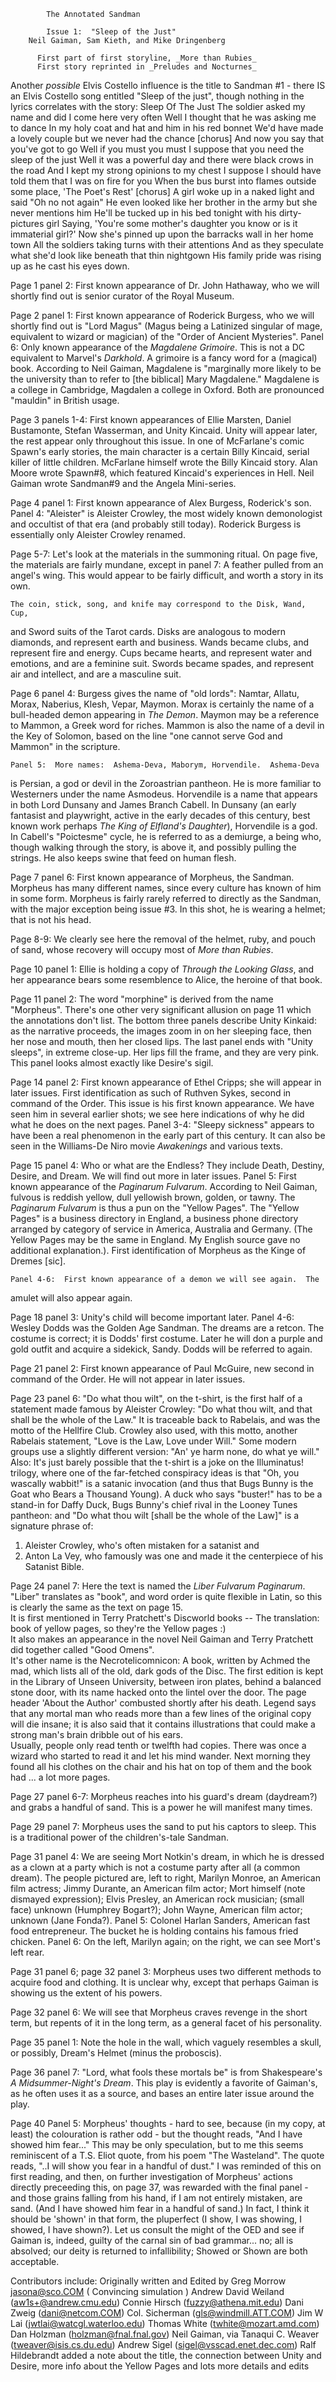 			The Annotated Sandman

		    Issue 1:  "Sleep of the Just"
	    Neil Gaiman, Sam Kieth, and Mike Dringenberg

          First part of first storyline, _More than Rubies_
          First story reprinted in _Preludes and Nocturnes_

Another *possible* Elvis Costello influence is the title to Sandman #1 -
there IS an Elvis Costello song entitled "Sleep of the just", though nothing in
the lyrics correlates with the story: Sleep Of The Just The soldier asked my
name and did I come here very often Well I thought that he was asking me to
dance In my holy coat and hat and him in his red bonnet We'd have made a lovely
couple but we never had the chance [chorus] And now you say that you've got 
to go Well if you must you must I suppose that you need the sleep of the just
Well it was a powerful day and there were black crows in the road And I kept
my strong opinions to my chest I suppose I should have told them that I was on
fire for you When the bus burst into flames outside some place, 'The Poet's
Rest' [chorus] A girl woke up in a naked light and said "Oh no not again" He
even looked like her brother in the army but she never mentions him He'll be
tucked up in his bed tonight with his dirty-pictures girl Saying, 'You're some
mother's daughter you know or is it immaterial girl?' Now she's pinned up upon
the barracks wall in her home town All the soldiers taking turns with their
attentions And as they speculate what she'd look like beneath that thin
nightgown His family pride was rising up as he cast his eyes down.

Page 1 panel 2:  First known appearance of Dr. John Hathaway, who we will
shortly find out is senior curator of the Royal Museum.

Page 2 panel 1:  First known appearance of Roderick Burgess, who we will
shortly find out is "Lord Magus" (Magus being a Latinized singular of mage,
equivalent to wizard or magician) of the "Order of Ancient Mysteries".
	Panel 6:  Only known appearance of the _Magdalene Grimoire_.  This is
not a DC equivalent to Marvel's _Darkhold_.  A grimoire is a fancy word for a
(magical) book.  According to Neil Gaiman, Magdalene is "marginally more likely
to be the university than to refer to [the biblical] Mary Magdalene."
Magdalene is a college in Cambridge, Magdalen a college in Oxford.  Both are
pronounced "mauldin" in British usage.

Page 3 panels 1-4:  First known appearances of Ellie Marsten, Daniel
Bustamonte, Stefan Wasserman, and Unity Kincaid.  Unity will appear later, the
rest appear only throughout this issue.
In one of McFarlane's comic Spawn's early stories, the main character is a
certain Billy Kincaid, serial killer of little children. McFarlane himself
wrote the Billy Kincaid story. Alan Moore wrote Spawn#8, which featured
Kincaid's experiences in Hell. Neil Gaiman wrote Sandman#9 and the Angela
Mini-series.

Page 4 panel 1:  First known appearance of Alex Burgess, Roderick's son.
	Panel 4:  "Aleister" is Aleister Crowley, the most widely known
demonologist and occultist of that era (and probably still today).  Roderick
Burgess is essentially only Aleister Crowley renamed.

Page 5-7:  Let's look at the materials in the summoning ritual.  On page five,
the materials are fairly mundane, except in panel 7:  A feather
pulled from an angel's wing.  This would appear to be fairly difficult, and
worth a story in its own.

	The coin, stick, song, and knife may correspond to the Disk, Wand, Cup,
and Sword suits of the Tarot cards.  Disks are analogous to modern diamonds,
and represent earth and business.  Wands became clubs, and represent fire and
energy.  Cups became hearts, and represent water and emotions, and are a
feminine suit.  Swords became spades, and represent air and intellect, and are
a masculine suit.

Page 6 panel 4:  Burgess gives the name of "old lords":  Namtar, Allatu, Morax,
Naberius, Klesh, Vepar, Maymon.  Morax is certainly the name of a bull-headed
demon appearing in _The Demon_.  Maymon may be a reference to Mammon, a Greek
word for riches.  Mammon is also the name of a devil in the Key of Solomon,
based on the line "one cannot serve God and Mammon" in the scripture.

	Panel 5:  More names:  Ashema-Deva, Maborym, Horvendile.  Ashema-Deva
is Persian, a god or devil in the Zoroastrian pantheon.  He is more familiar to
Westerners under the name Asmodeus.  Horvendile is a name that appears in both
Lord Dunsany and James Branch Cabell.  In Dunsany (an early fantasist and
playwright, active in the early decades of this century, best known work
perhaps _The King of Elfland's Daughter_), Horvendile is a god.  In Cabell's
"Poictesme" cycle, he is referred to as a demiurge, a being who, though walking
through the story, is above it, and possibly pulling the strings.  He also
keeps swine that feed on human flesh.

Page 7 panel 6:  First known appearance of Morpheus, the Sandman.  Morpheus has
many different names, since every culture has known of him in some form.
Morpheus is fairly rarely referred to directly as the Sandman, with the major
exception being issue #3.  In this shot, he is wearing a helmet; that is not
his head.

Page 8-9:  We clearly see here the removal of the helmet, ruby, and pouch of
sand, whose recovery will occupy most of _More than Rubies_.

Page 10 panel 1:  Ellie is holding a copy of _Through the Looking Glass_, and
her appearance bears some resemblence to Alice, the heroine of that book.

Page 11 panel 2:  The word "morphine" is derived from the name "Morpheus".
There's one other very significant allusion on page 11 which the annotations
don't list. The bottom three panels describe Unity Kinkaid: as the narrative
proceeds, the images zoom in on her sleeping face, then her nose and mouth,
then her closed lips. The last panel ends with "Unity sleeps", in extreme
close-up. Her lips fill the frame, and they are very pink. This panel looks
almost exactly like Desire's sigil.

Page 14 panel 2: First known appearance of Ethel Cripps; she will appear in
later issues. First identification as such of Ruthven Sykes, second in command
of the Order. This issue is his first known appearance. We have seen him in
several earlier shots; we see here indications of why he did what he does on
the next pages.
Panel 3-4:  "Sleepy sickness" appears to have been a real phenomenon in
the early part of this century.  It can also be seen in the Williams-De Niro
movie _Awakenings_ and various texts.

Page 15 panel 4:  Who or what are the Endless?  They include Death, Destiny,
Desire, and Dream.  We will find out more in later issues.
	Panel 5:  First known appearance of the _Paginarum Fulvarum_.
According to Neil Gaiman, fulvous is reddish yellow, dull yellowish brown,
golden, or tawny.  The _Paginarum Fulvarum_ is thus a pun on the "Yellow
Pages".  The "Yellow Pages" is a business directory in England, a business
phone directory arranged by category of service in America, Australia and Germany. (The Yellow Pages
may be the same in England. My English source gave no additional explanation.). First identification
of Morpheus as the Kinge of Dremes [sic].

	Panel 4-6:  First known appearance of a demon we will see again.  The
amulet will also appear again.

Page 18 panel 3:  Unity's child will become important later.
	Panel 4-6:  Wesley Dodds was the Golden Age Sandman.  The dreams are a
retcon.  The costume is correct; it is Dodds' first costume.  Later he will don
a purple and gold outfit and acquire a sidekick, Sandy.  Dodds will be referred
to again.

Page 21 panel 2:  First known appearance of Paul McGuire, new second in command
of the Order.  He will not appear in later issues.

Page 23 panel 6:  "Do what thou wilt", on the t-shirt, is the first half of a
statement made famous by Aleister Crowley:  "Do what thou wilt, and that shall
be the whole of the Law."  It is traceable back to Rabelais, and was the motto
of the Hellfire Club.  Crowley also used, with this motto, another Rabelais
statement, "Love is the Law, Love under Will."  Some modern groups use a
slightly different version:  "An' ye harm none, do what ye will." 
Also: It's just barely possible that the t-shirt is a joke on the Illuminatus!
trilogy, where one of the far-fetched conspiracy ideas is that "Oh, you
wascally wabbit!" is a satanic invocation (and thus that Bugs Bunny is the Goat
who Bears a Thousand Young). A duck who says "buster!" has to be a stand-in for
Daffy Duck, Bugs Bunny's chief rival in the Looney Tunes pantheon: and "Do what
thou wilt [shall be the whole of the Law]" is a signature phrase of:  
   
 1) Aleister Crowley, who's often mistaken for a satanist and
 2) Anton La Vey, who famously was one and made it the centerpiece of his
    Satanist Bible.

Page 24 panel 7:  Here the text is named the _Liber Fulvarum Paginarum_.
"Liber" translates as "book", and word order is quite flexible in Latin, so
this is clearly the same as the text on page 15.  
It is first mentioned in Terry Pratchett's Discworld books -- The translation:
book of yellow pages, so they're the Yellow pages :)  
It also makes an appearance in the novel Neil Gaiman and Terry Pratchett did
together called "Good Omens".  
It's other name is the Necrotelicomnicon: A book, written by Achmed the mad,
which lists all of the old, dark gods of the Disc. The first edition is kept in
the Library of Unseen University, between iron plates, behind a balanced stone
door, with its name hacked onto the lintel over the door. The page header 'About
the Author' combusted shortly after his death. Legend says that any mortal man
who reads more than a few lines of the original copy will die insane; it is
also said that it contains illustrations that could make a strong man's brain
dribble out of his ears.  
Usually, people only read tenth or twelfth had copies. There was once a wizard
who started to read it and let his mind wander. Next morning they found all his
clothes on the chair and his hat on top of them and the book had ... a lot more
pages.

Page 27 panel 6-7:  Morpheus reaches into his guard's dream (daydream?) and
grabs a handful of sand.  This is a power he will manifest many times.

Page 29 panel 7:  Morpheus uses the sand to put his captors to sleep.  This is
a traditional power of the children's-tale Sandman.

Page 31 panel 4:  We are seeing Mort Notkin's dream, in which he is dressed as
a clown at a party which is not a costume party after all (a common dream).
The people pictured are, left to right, Marilyn Monroe, an American film
actress; Jimmy Durante, an American film actor; Mort himself (note dismayed
expression); Elvis Presley, an American rock musician; (small face) unknown
(Humphrey Bogart?); John Wayne, American film actor; unknown (Jane Fonda?).
	Panel 5:  Colonel Harlan Sanders, American fast food entrepreneur.  The
bucket he is holding contains his famous fried chicken.
	Panel 6:  On the left, Marilyn again; on the right, we can see Mort's
left rear.

Page 31 panel 6; page 32 panel 3:  Morpheus uses two different methods to
acquire food and clothing.  It is unclear why, except that perhaps Gaiman is
showing us the extent of his powers.

Page 32 panel 6:  We will see that Morpheus craves revenge in the short term,
but repents of it in the long term, as a general facet of his personality.

Page 35 panel 1: Note the hole in the wall, which vaguely resembles a skull,
or possibly, Dream's Helmet (minus the proboscis).

Page 36 panel 7:  "Lord, what fools these mortals be" is from Shakespeare's
_A Midsummer-Night's Dream_.  This play is evidently a favorite of Gaiman's, as
he often uses it as a source, and bases an entire later issue around the play.

Page 40 Panel 5:  Morpheus' thoughts - hard to see, because (in my copy, at
least) the colouration is rather odd - but the thought reads, "And I have
showed him fear..." This may be only speculation, but to me this seems
reminiscent of a T.S. Eliot quote, from his poem "The Wasteland". The quote
reads, "..I will show you fear in a handful of dust." I was reminded of this
on first reading, and then, on further investigation of Morpheus' actions
directly preceeding this, on page 37, was rewarded with the final panel - and
those grains falling from his hand, if I am not entirely mistaken, are sand. 
(And I have showed him fear in a handful of sand.) In fact, I think it should
be 'shown' in that form, the pluperfect (I show, I was showing, I showed, I
have shown?). Let us consult the might of the OED and see if Gaiman is, indeed,
guilty of the carnal sin of bad grammar... no; all is absolved; our deity is
returned to infallibility; Showed or Shown are both acceptable.
                
Contributors include:
    Originally written and Edited by Greg Morrow
jasona@sco.COM ( Convincing simulation )
Andrew David Weiland (aw1s+@andrew.cmu.edu)
Connie Hirsch (fuzzy@athena.mit.edu)
Dani Zweig (dani@netcom.COM)
Col. Sicherman (gls@windmill.ATT.COM)
Jim W Lai (jwtlai@watcgl.waterloo.edu)
Thomas White  (twhite@mozart.amd.com)
Dan Holzman (holzman@fnal.fnal.gov)
Neil Gaiman, via Tanaqui C. Weaver (tweaver@isis.cs.du.edu)
Andrew Sigel (sigel@vsscad.enet.dec.com)
Ralf Hildebrandt added a note about the title, the connection between Unity and
  Desire, more info about the Yellow Pages and lots more details and edits
